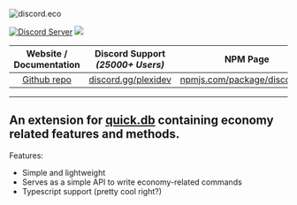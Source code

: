 ![discord.eco](https://i.imgur.com/XnK9A9l.png)

<div>
  <p>
    <a href="https://discord.gg/plexidev"><img src="https://discordapp.com/api/guilds/343572980351107077/embed.png" alt="Discord Server" /></a>
    <a href="https://github.com/whomity/discord.eco/stargazers/"><img src="https://img.shields.io/github/stars/whomity/discord.eco?svg?style=social&label=Star"></a>
  </p>
    
| Website / Documentation | Discord Support *(25000+ Users)* | NPM Page |
| :---: | :---: | :---: |
| [Github repo](https://github.com/whomity/quick.eco) | [discord.gg/plexidev](https://discord.gg/plexidev) | [npmjs.com/package/disconomy](https://www.npmjs.com/package/disconomy)
</div>

---
An extension for [quick.db](https://github.com/plexidev/quick.db) containing economy related features and methods.
---

Features: 
- Simple and lightweight
- Serves as a simple API to write economy-related commands
- Typescript support (pretty cool right?) 
